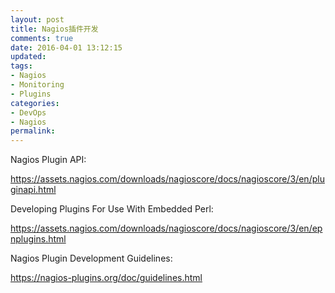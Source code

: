 ```yaml
---
layout: post
title: Nagios插件开发
comments: true
date: 2016-04-01 13:12:15
updated:
tags:
- Nagios
- Monitoring
- Plugins
categories:
- DevOps
- Nagios
permalink:
---
```



Nagios Plugin API:

<https://assets.nagios.com/downloads/nagioscore/docs/nagioscore/3/en/pluginapi.html>

Developing Plugins For Use With Embedded Perl:

<https://assets.nagios.com/downloads/nagioscore/docs/nagioscore/3/en/epnplugins.html>

Nagios Plugin Development Guidelines:

<https://nagios-plugins.org/doc/guidelines.html>


